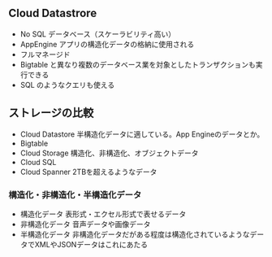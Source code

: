 ## Cloud Datastrore

- No SQL データベース（スケーラビリティ高い）
- AppEngine アプリの構造化データの格納に使用される
- フルマネージド
- Bigtable と異なり複数のデータベース業を対象としたトランザクションも実行できる
- SQL のようなクエリも使える

## ストレージの比較

- Cloud Datastore
半構造化データに適している。App Engineのデータとか。
- Bigtable
- Cloud Storage
構造化、非構造化、オブジェクトデータ
- Cloud SQL
- Cloud Spanner
2TBを超えるようなデータ

### 構造化・非構造化・半構造化データ
- 構造化データ
表形式・エクセル形式で表せるデータ
- 非構造化データ
音声データや画像データ
- 半構造化データ
非構造化データだがある程度は構造化されているようなデータでXMLやJSONデータはこれにあたる


